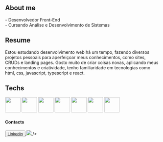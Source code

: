 <link rel="stylesheet" href="https://cdnjs.cloudflare.com/ajax/libs/font-awesome/6.0.0-beta3/css/all.min.css">

<h2>About me</h2>
<span>- Desenvolvedor Front-End</span><br>
<span>- Cursando Análise e Desenvolvimento de Sistemas</span><br>

<h2>Resume</h2>
Estou estudando desenvolvimento web há um tempo, fazendo diversos projetos pessoais para aperfeiçoar meus conhecimentos, como sites, CRUDs e landing pages. Gosto muito de criar coisas novas, aplicando meus conhecimentos e criatividade, tenho familiaridade em tecnologias como html, css, javascript, typescript e react.

<h2>Techs</h2>
<div class="tecnologias">
  <img src="https://logospng.org/download/html-5/logo-html-5-768.png" width="50px"; height="50px";/>
  <img src="https://logospng.org/download/css-3/logo-css-3-2048.png" width="50px"; height="50px";/>
  <img src="https://th.bing.com/th/id/R.63854f9965b69b8fd5d9615838419846?rik=PxJ95FYrD2W81A&pid=ImgRaw&r=0" width="50px"; height="50px";/>
  <img src="https://th.bing.com/th/id/R.c3ba82a536fe4983dad4c06b578dcd5d?rik=F2s%2bS%2fWmkU2dew&riu=http%3a%2f%2fassets.stickpng.com%2fimages%2f584830f5cef1014c0b5e4aa1.png&ehk=nr30%2foGRF6ObcWbuK6%2b%2bzHxe3w8Jb0cawQ6zBp1sH3E%3d&risl=&pid=ImgRaw&r=0" width="50px"; 
   height="50px";/>
  <img src="https://creazilla-store.fra1.digitaloceanspaces.com/icons/3247797/mysql-icon-sm.png" width="50px"; height="50px";/>
  <img src="https://upload.wikimedia.org/wikipedia/commons/thumb/d/d5/Tailwind_CSS_Logo.svg/1024px-Tailwind_CSS_Logo.svg.png?20230715030042" width="50px"; height="50px";/>
  <img src="https://static-00.iconduck.com/assets.00/typescript-icon-icon-1024x1024-vh3pfez8.png" width="50px"; height="50px"; />
</div>

<h4>Contacts</h4>
<div class="redes">
  <button><a href="https://www.linkedin.com/in/izaias-francisco-s/">Linkedin</button>
  <img src="https://logos-world.net/wp-content/uploads/2020/11/Gmail-Logo.png"><a href=""> </a> />
</div>
